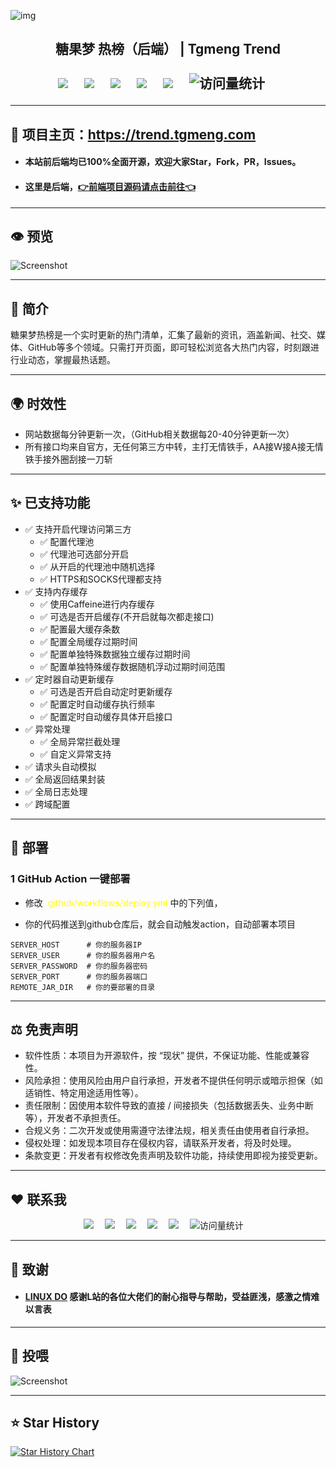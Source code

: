 ![img](https://github-r2.tgmeng.com/github/readme/gihub-readme-head.png)

<h2><div align="center">糖果梦 热榜（后端） |  Tgmeng Trend</div>
<div>&nbsp;</div>
<!-- profile logo 个人资料徽标 -->
  <div align="center">
    <a href="https://tgmeng.com"><img src="https://img.shields.io/badge/Home-主页-blue" /></a>&emsp;
    <a href="https://bbs.tgmeng.com"><img src="https://img.shields.io/badge/BBS-论坛-c32136" /></a>&emsp;
    <a href="https://bilibili.tgmeng.com"><img src="https://img.shields.io/badge/Bilibili-B站-8c36db" /></a>&emsp;
    <a href="https://wechat.tgmeng.com"><img src="https://img.shields.io/badge/WeChat-微信-07c160" /></a>&emsp;
    <a href="https://tg.tgmeng.com"><img src="https://img.shields.io/badge/Bilibili-TG-ff69b4" /></a>&emsp;
    <!-- visitor -->
    <img src="https://komarev.com/ghpvc/?username=CandyDream6&label=Views&color=orange&style=flat" alt="访问量统计" />&emsp;
  </div>

---
## 🏩 项目主页：https://trend.tgmeng.com

- <h4>本站前后端均已100%全面开源，欢迎大家Star，Fork，PR，Issues。<br/>

- <h4>这里是后端，<a href="https://github.com/CandyDream6/tgmeng-top-search-frontend" target="_blank">👉前端项目源码请点击前往👈</a>

---
## 👁️ 预览

![Screenshot](https://r2-trend.tgmeng.com/tgmeng-trend/tgmeng-trend-yulan.png)


---

## 📖 简介
糖果梦热榜是一个实时更新的热门清单，汇集了最新的资讯，涵盖新闻、社交、媒体、GitHub等多个领域。只需打开页面，即可轻松浏览各大热门内容，时刻跟进行业动态，掌握最热话题。

---
## 🌍 时效性
- 网站数据每分钟更新一次，（GitHub相关数据每20-40分钟更新一次）
- 所有接口均来自官方，无任何第三方中转，主打无情铁手，AA接W接A接无情铁手接外圈刮接一刀斩

---
## ✨ 已支持功能

- ✅ 支持开启代理访问第三方
  - ✅ 配置代理池
  - ✅ 代理池可选部分开启
  - ✅ 从开启的代理池中随机选择
  - ✅ HTTPS和SOCKS代理都支持
- ✅ 支持内存缓存
  - ✅ 使用Caffeine进行内存缓存
  - ✅ 可选是否开启缓存(不开启就每次都走接口)
  - ✅ 配置最大缓存条数
  - ✅ 配置全局缓存过期时间
  - ✅ 配置单独特殊数据独立缓存过期时间
  - ✅ 配置单独特殊缓存数据随机浮动过期时间范围
- ✅ 定时器自动更新缓存
  - ✅ 可选是否开启自动定时更新缓存
  - ✅ 配置定时自动缓存执行频率
  - ✅ 配置定时自动缓存具体开启接口
- ✅ 异常处理
  - ✅ 全局异常拦截处理 
  - ✅ 自定义异常支持
- ✅ 请求头自动模拟
- ✅ 全局返回结果封装
- ✅ 全局日志处理
- ✅ 跨域配置

---
## 🗼 部署

### 1 GitHub Action 一键部署

- 修改 <span style="color:yellow">.github/workflows/deploy.yml</span> 中的下列值，
 
- 你的代码推送到github仓库后，就会自动触发action，自动部署本项目

```shell
SERVER_HOST      # 你的服务器IP
SERVER_USER      # 你的服务器用户名
SERVER_PASSWORD  # 你的服务器密码
SERVER_PORT      # 你的服务器端口
REMOTE_JAR_DIR   # 你的要部署的目录
```

---

## ⚖️ 免责声明

- 软件性质：本项目为开源软件，按 “现状” 提供，不保证功能、性能或兼容性。
- 风险承担：使用风险由用户自行承担，开发者不提供任何明示或暗示担保（如适销性、特定用途适用性等）。
- 责任限制：因使用本软件导致的直接 / 间接损失（包括数据丢失、业务中断等），开发者不承担责任。
- 合规义务：二次开发或使用需遵守法律法规，相关责任由使用者自行承担。
- 侵权处理：如发现本项目存在侵权内容，请联系开发者，将及时处理。
- 条款变更：开发者有权修改免责声明及软件功能，持续使用即视为接受更新。

---

## ❤️ 联系我

<div align="center">
    <a href="https://tgmeng.com"><img src="https://img.shields.io/badge/Home-主页-blue" /></a>&emsp;
    <a href="https://bbs.tgmeng.com"><img src="https://img.shields.io/badge/BBS-论坛-c32136" /></a>&emsp;
    <a href="https://bilibili.tgmeng.com"><img src="https://img.shields.io/badge/Bilibili-B站-8c36db" /></a>&emsp;
    <a href="https://wechat.tgmeng.com"><img src="https://img.shields.io/badge/WeChat-微信-07c160" /></a>&emsp;
    <a href="https://tg.tgmeng.com"><img src="https://img.shields.io/badge/Bilibili-TG-ff69b4" /></a>&emsp;
    <!-- visitor -->
    <img src="https://komarev.com/ghpvc/?username=CandyDream6&label=Views&color=orange&style=flat" alt="访问量统计" />&emsp;
  </div>

---

## 💐 致谢

- <h4>  <a href="https://linux.do" target="_blank">LINUX DO</a> 感谢L站的各位大佬们的耐心指导与帮助，受益匪浅，感激之情难以言表

---

## 🧧 投喂

![Screenshot](https://github-r2.tgmeng.com/github/readme/donate.png)

---

## ⭐ Star History

<a href="https://www.star-history.com/#CandyDream6/tgmeng-api&CandyDream6/tgmeng-top-search-frontend&Date">
 <picture>
   <source media="(prefers-color-scheme: dark)" srcset="https://api.star-history.com/svg?repos=CandyDream6/tgmeng-api,CandyDream6/tgmeng-top-search-frontend&type=Date&theme=dark" />
   <source media="(prefers-color-scheme: light)" srcset="https://api.star-history.com/svg?repos=CandyDream6/tgmeng-api,CandyDream6/tgmeng-top-search-frontend&type=Date" />
   <img alt="Star History Chart" src="https://api.star-history.com/svg?repos=CandyDream6/tgmeng-api,CandyDream6/tgmeng-top-search-frontend&type=Date" />
 </picture>
</a>